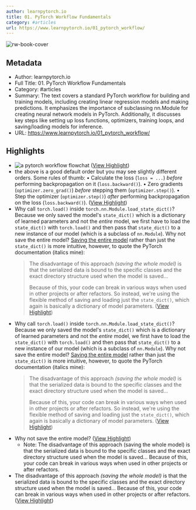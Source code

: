 ```yaml
---
author: learnpytorch.io
title: 01. PyTorch Workflow Fundamentals
category: #articles
url: https://www.learnpytorch.io/01_pytorch_workflow/
---
```

![rw-book-cover](https://www.learnpytorch.io/assets/images/social/01_pytorch_workflow.png)

## Metadata
- Author: learnpytorch.io
- Full Title: 01. PyTorch Workflow Fundamentals
- Category: #articles
- Summary: The text covers a standard PyTorch workflow for building and training models, including creating linear regression models and making predictions. It emphasizes the importance of subclassing nn.Module for creating neural network models in PyTorch. Additionally, it discusses key steps like setting up loss functions, optimizers, training loops, and saving/loading models for inference.
- URL: https://www.learnpytorch.io/01_pytorch_workflow/

## Highlights
- ![a pytorch workflow flowchat](https://raw.githubusercontent.com/mrdbourke/pytorch-deep-learning/main/images/01_a_pytorch_workflow.png) ([View Highlight](https://read.readwise.io/read/01j0sv9hxgpkp659f3sp7xv2hm))
- the above is a good default order but you may see slightly different orders. Some rules of thumb:
  • Calculate the loss (`loss = ...`) *before* performing backpropagation on it (`loss.backward()`).
  • Zero gradients (`optimizer.zero_grad()`) *before* stepping them (`optimizer.step()`).
  • Step the optimizer (`optimizer.step()`) *after* performing backpropagation on the loss (`loss.backward()`). ([View Highlight](https://read.readwise.io/read/01j17d64c4z6rcm1mz4jw3fths))
- Why call `torch.load()` inside `torch.nn.Module.load_state_dict()`?
  Because we only saved the model's `state_dict()` which is a dictionary of learned parameters and not the *entire* model, we first have to load the `state_dict()` with `torch.load()` and then pass that `state_dict()` to a new instance of our model (which is a subclass of `nn.Module`).
  Why not save the entire model?
  [Saving the entire model](https://pytorch.org/tutorials/beginner/saving_loading_models.html#save-load-entire-model) rather than just the `state_dict()` is more intuitive, however, to quote the PyTorch documentation (italics mine):
  > The disadvantage of this approach *(saving the whole model)* is that the serialized data is bound to the specific classes and the exact directory structure used when the model is saved...
  > 
  > Because of this, your code can break in various ways when used in other projects or after refactors.
  So instead, we're using the flexible method of saving and loading just the `state_dict()`, which again is basically a dictionary of model parameters. ([View Highlight](https://read.readwise.io/read/01j197c1m3wd78s3chxwgyfygg))
- Why call `torch.load()` inside `torch.nn.Module.load_state_dict()`?
  Because we only saved the model's `state_dict()` which is a dictionary of learned parameters and not the *entire* model, we first have to load the `state_dict()` with `torch.load()` and then pass that `state_dict()` to a new instance of our model (which is a subclass of `nn.Module`).
  Why not save the entire model?
  [Saving the entire model](https://pytorch.org/tutorials/beginner/saving_loading_models.html#save-load-entire-model) rather than just the `state_dict()` is more intuitive, however, to quote the PyTorch documentation (italics mine):
  > The disadvantage of this approach *(saving the whole model)* is that the serialized data is bound to the specific classes and the exact directory structure used when the model is saved...
  > 
  > Because of this, your code can break in various ways when used in other projects or after refactors.
  So instead, we're using the flexible method of saving and loading just the `state_dict()`, which again is basically a dictionary of model parameters. ([View Highlight](https://read.readwise.io/read/01j197cchzypt00wjkm6a6ngk4))
- Why not save the entire model? ([View Highlight](https://read.readwise.io/read/01j197e751hyscy2j19ayt67xx))
    - Note: The disadvantage of this approach (saving the whole model) is that the serialized data is bound to the specific classes and the exact directory structure used when the model is saved...
      Because of this, your code can break in various ways when used in other projects or after refactors.
- The disadvantage of this approach *(saving the whole model)* is that the serialized data is bound to the specific classes and the exact directory structure used when the model is saved...
  Because of this, your code can break in various ways when used in other projects or after refactors. ([View Highlight](https://read.readwise.io/read/01j197dtb2cb636k92qsf3errc))
